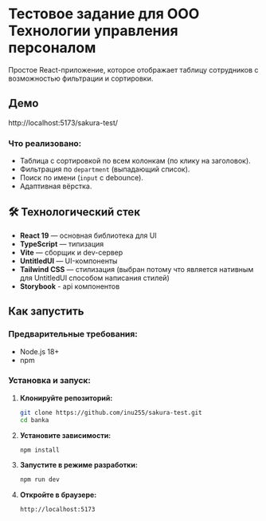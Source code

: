 # Тестовое задание для ООО Технологии управления персоналом

Простое React-приложение, которое отображает таблицу сотрудников с возможностью фильтрации и сортировки.

## Демо

http://localhost:5173/sakura-test/

### Что реализовано:
- Таблица с сортировкой по всем колонкам (по клику на заголовок).
- Фильтрация по `department` (выпадающий список).
- Поиск по имени (`input` с debounce).
- Адаптивная вёрстка.

## 🛠️ Технологический стек

- **React 19** — основная библиотека для UI
- **TypeScript** — типизация
- **Vite** — сборщик и dev-сервер
- **UntitledUI** — UI-компоненты
- **Tailwind CSS** — стилизация (выбран потому что является нативным для UntitledUI способом написания стилей)
- **Storybook** - api компонентов

## Как запустить

### Предварительные требования:
- Node.js 18+
- npm

### Установка и запуск:

1. **Клонируйте репозиторий:**
   ```bash
   git clone https://github.com/inu255/sakura-test.git
   cd banka
   ```

2. **Установите зависимости:**
   ```bash
   npm install
   ```

3. **Запустите в режиме разработки:**
   ```bash
   npm run dev
   ```

4. **Откройте в браузере:**
   ```
   http://localhost:5173
   ```